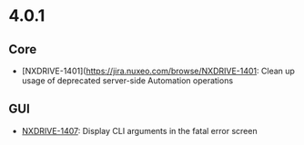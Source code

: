 # 4.0.1

## Core

- [NXDRIVE-1401](https://jira.nuxeo.com/browse/NXDRIVE-1401: Clean up usage of deprecated server-side Automation operations

## GUI

- [NXDRIVE-1407](https://jira.nuxeo.com/browse/NXDRIVE-1407): Display CLI arguments in the fatal error screen
